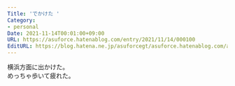 ```yaml
---
Title: 'でかけた '
Category:
- personal
Date: 2021-11-14T00:01:00+09:00
URL: https://asuforce.hatenablog.com/entry/2021/11/14/000100
EditURL: https://blog.hatena.ne.jp/asuforcegt/asuforce.hatenablog.com/atom/entry/13574176438033032095
---
```


横浜方面に出かけた。  
めっちゃ歩いて疲れた。
